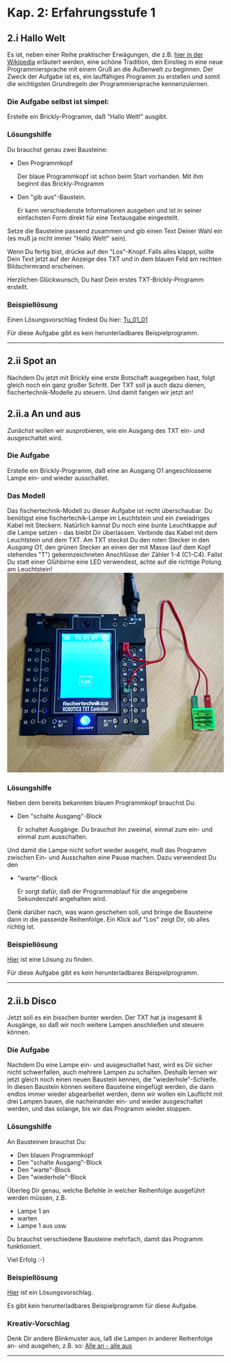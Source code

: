 # Kap. 2: Erfahrungsstufe 1

## 2.i Hallo Welt

Es ist, neben einer Reihe praktischer Erwägungen, die z.B. [hier in der Wikipedia](https://de.wikipedia.org/wiki/Hallo-Welt-Programm)
erläutert werden, eine schöne Tradition, den Einstieg in eine neue Programmiersprache mit einem Gruß an die Außenwelt zu beginnen.
Der Zweck der Aufgabe ist es, ein lauffähiges Programm zu erstellen und somit die wichtigsten Grundregeln der Programmiersprache kennenzulernen.

### Die Aufgabe selbst ist simpel:

Erstelle ein Brickly-Programm, daß "Hallo Welt!" ausgibt.

### Lösungshilfe

Du brauchst genau zwei Bausteine:

- Den Programmkopf

   Der blaue Programmkopf ist schon beim Start vorhanden. Mit ihm beginnt das Brickly-Programm
- Den "gib aus"-Baustein.
    
    Er kann verschiedenste Informationen ausgeben und ist in seiner einfachsten Form direkt für eine Textausgabe eingestellt.

Setze die Bausteine passend zusammen und gib einen Text Deiner Wahl ein (es muß ja nicht immer "Hallo Welt!" sein).

Wenn Du fertig bist, drücke auf den "Los"-Knopf. Falls alles klappt, sollte Dein Text jetzt auf der Anzeige des TXT und in dem blauen Feld am rechten Bildschirmrand erscheinen.

Herzlichen Glückwunsch, Du hast Dein erstes TXT-Brickly-Programm erstellt.

### Beispiellösung

Einen Lösungsvorschlag findest Du hier: [Tu_01_01](/img/Tu_01_01.png)

Für diese Aufgabe gibt es kein herunterladbares Beispielprogramm.

***

## 2.ii Spot an

Nachdem Du jetzt mit Brickly eine erste Botschaft ausgegeben hast, folgt gleich noch ein ganz großer Schritt.
Der TXT soll ja auch dazu dienen, fischertechnik-Modelle zu steuern. Und damit fangen wir jetzt an!

## 2.ii.a An und aus

Zunächst wollen wir ausprobieren, wie ein Ausgang des TXT ein- und ausgeschaltet wird.

### Die Aufgabe

Erstelle ein Brickly-Programm, daß eine an Ausgang O1 angeschlossene Lampe ein- und wieder ausschaltet.

### Das Modell

Das fischertechnik-Modell zu dieser Aufgabe ist recht überschaubar. Du benötigst eine fischertechik-Lampe im Leuchtstein und ein zweiadriges Kabel mit Steckern.
Natürlich kannst Du noch eine bunte Leuchtkappe auf die Lampe setzen - das bleibt Dir überlassen.
Verbinde das Kabel mit dem Leuchtstein und dem TXT. Am TXT steckst Du den roten Stecker in den *Ausgang O1*, den grünen Stecker an einen der mit Masse (auf dem Kopf stehendes "T") gekennzeichneten Anschlüsse der Zähler 1-4 (C1-C4).
Fallst Du statt einer Glühbirne eine LED verwendest, achte auf die richtige Polung am Leuchtstein!
![Im_HW_01_02_i01.png](/img/Im_HW_01_02_i01.png)

### Lösungshilfe

Neben dem bereits bekannten blauen Programmkopf brauchst Du:
- Den "schalte Ausgang"-Block

    Er schaltet Ausgänge. Du brauchst ihn zweimal, einmal zum ein- und einmal zum ausschalten.

Und damit die Lampe nicht sofort wieder ausgeht, muß das Programm zwischen Ein- und Ausschalten eine Pause machen.
Dazu verwendest Du den
- "warte"-Block

    Er sorgt dafür, daß der Programmablauf für die angegebene Sekundenzahl angehalten wird.

Denk darüber nach, was wann geschehen soll, und bringe die Bausteine dann in die passende Reihenfolge.
Ein Klick auf "Los" zeigt Dir, ob alles richtig ist.

### Beispiellösung
[Hier](/img/Tu_01_02.png) ist eine Lösung zu finden.

Für diese Aufgabe gibt es kein herunterladbares Beispielprogramm.

***

## 2.ii.b Disco

Jetzt soll es ein bisschen bunter werden. Der TXT hat ja insgesamt 8 Ausgänge, so daß wir noch weitere Lampen anschließen und steuern können.

### Die Aufgabe

Nachdem Du eine Lampe ein- und ausgeschaltet hast, wird es Dir sicher nicht schwerfallen, auch mehrere Lampen zu schalten. Deshalb lernen wir jetzt gleich noch einen neuen Baustein kennen, die "wiederhole"-Schleife. In diesen Baustein können weitere Bausteine eingefügt werden, die dann endlos immer wieder abgearbeitet werden, denn wir wollen ein Lauflicht mit drei Lampen bauen, die nacheinander ein- und wieder ausgeschaltet werden, und das solange, bis wir das Programm wieder stoppen.

### Lösungshilfe

An Bausteinen brauchst Du:
- Den blauen Programmkopf
- Den "schalte Ausgang"-Block
- Den "warte"-Block
- Den "wiederhole"-Block

Überleg Dir genau, welche Befehle in welcher Reihenfolge ausgeführt werden müssen, z.B.
- Lampe 1 an
- warten
- Lampe 1 aus
usw.

Du brauchst verschiedene Bausteine mehrfach, damit das Programm funktioniert.

Viel Erfolg :-)

### Beispiellösung

[Hier](/img/Tu_01_02b.png) ist ein Lösungsvorschlag.

Es gibt kein herunterladbares Beispielprogramm für diese Aufgabe.

### Kreativ-Vorschlag

Denk Dir andere Blinkmuster aus, laß die Lampen in anderer Reihenfolge an- und ausgehen, z.B. so:
[Alle an - alle aus](/img/Tu_01_02b2.png)


***


